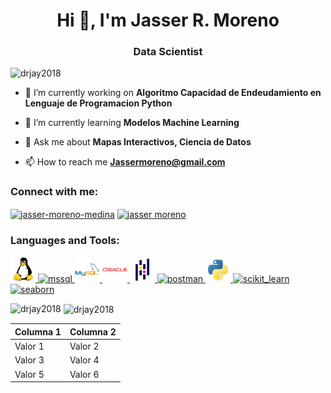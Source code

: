 <h1 align="center">Hi 👋, I'm Jasser R. Moreno</h1>
<h3 align="center">Data Scientist</h3>

<p align="left"> <img src="https://komarev.com/ghpvc/?username=drjay2018&label=Profile%20views&color=0e75b6&style=flat" alt="drjay2018" /> </p>

- 🔭 I’m currently working on **Algoritmo Capacidad de Endeudamiento en Lenguaje de Programacion Python**

- 🌱 I’m currently learning **Modelos Machine Learning**

- 💬 Ask me about **Mapas Interactivos, Ciencia de Datos**

- 📫 How to reach me **Jassermoreno@gmail.com**

<h3 align="left">Connect with me:</h3>
<p align="left">
<a href="https://linkedin.com/in/jasser-moreno-medina" target="blank"><img align="center" src="https://raw.githubusercontent.com/rahuldkjain/github-profile-readme-generator/master/src/images/icons/Social/linked-in-alt.svg" alt="jasser-moreno-medina" height="30" width="40" /></a>
<a href="https://kaggle.com/jasser moreno" target="blank"><img align="center" src="https://raw.githubusercontent.com/rahuldkjain/github-profile-readme-generator/master/src/images/icons/Social/kaggle.svg" alt="jasser moreno" height="30" width="40" /></a>
</p>

<h3 align="left">Languages and Tools:</h3>
<p align="left"> <a href="https://www.linux.org/" target="_blank" rel="noreferrer"> <img src="https://raw.githubusercontent.com/devicons/devicon/master/icons/linux/linux-original.svg" alt="linux" width="40" height="40"/> </a> <a href="https://www.microsoft.com/en-us/sql-server" target="_blank" rel="noreferrer"> <img src="https://www.svgrepo.com/show/303229/microsoft-sql-server-logo.svg" alt="mssql" width="40" height="40"/> </a> <a href="https://www.mysql.com/" target="_blank" rel="noreferrer"> <img src="https://raw.githubusercontent.com/devicons/devicon/master/icons/mysql/mysql-original-wordmark.svg" alt="mysql" width="40" height="40"/> </a> <a href="https://www.oracle.com/" target="_blank" rel="noreferrer"> <img src="https://raw.githubusercontent.com/devicons/devicon/master/icons/oracle/oracle-original.svg" alt="oracle" width="40" height="40"/> </a> <a href="https://pandas.pydata.org/" target="_blank" rel="noreferrer"> <img src="https://raw.githubusercontent.com/devicons/devicon/2ae2a900d2f041da66e950e4d48052658d850630/icons/pandas/pandas-original.svg" alt="pandas" width="40" height="40"/> </a> <a href="https://postman.com" target="_blank" rel="noreferrer"> <img src="https://www.vectorlogo.zone/logos/getpostman/getpostman-icon.svg" alt="postman" width="40" height="40"/> </a> <a href="https://www.python.org" target="_blank" rel="noreferrer"> <img src="https://raw.githubusercontent.com/devicons/devicon/master/icons/python/python-original.svg" alt="python" width="40" height="40"/> </a> <a href="https://scikit-learn.org/" target="_blank" rel="noreferrer"> <img src="https://upload.wikimedia.org/wikipedia/commons/0/05/Scikit_learn_logo_small.svg" alt="scikit_learn" width="40" height="40"/> </a> <a href="https://seaborn.pydata.org/" target="_blank" rel="noreferrer"> <img src="https://seaborn.pydata.org/_images/logo-mark-lightbg.svg" alt="seaborn" width="40" height="40"/> </a> </p>

<p><img align="left" src="https://github-readme-stats.vercel.app/api/top-langs?username=drjay2018&show_icons=true&locale=en&layout=compact" alt="drjay2018" /></p>

<p>&nbsp;<img align="center" src="https://github-readme-stats.vercel.app/api?username=drjay2018&show_icons=true&locale=en" alt="drjay2018" /></p>

| Columna 1 | Columna 2 |
|-----------|-----------|
| Valor 1   | Valor 2   |
| Valor 3   | Valor 4   |
| Valor 5   | Valor 6   |
